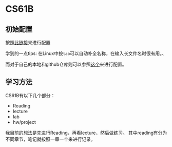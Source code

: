 # CS61B

## 初始配置

按照[此链接](https://sp18.datastructur.es/materials/lab/lab1setup/lab1setup)来进行配置

学到的一点tips: 在Linux中按`tab`可以自动补全名称，在输入长文件名时很有用。、

而对于自己的本地和github仓库则可以参照[这个](https://github.com/0xtopus/CS61B-repo)来进行配置。

## 学习方法

CS61B有以下几个部分：

- Reading
- lecture
- lab
- hw/project

我目前的想法是先进行Reading，再看lecture，然后做练习。
其中reading有分为不同章节，笔记就按照一章一个来进行记录。

